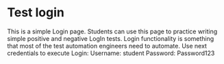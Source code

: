 # Test login

This is a simple Login page. Students can use this page to practice writing simple positive and negative LogIn tests. Login functionality is something that most of the test automation engineers need to automate.
Use next credentials to execute Login:
Username: student
Password: Password123
